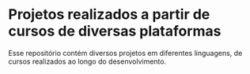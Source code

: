 # Projetos realizados a partir de cursos de diversas plataformas 

Esse repositório contém diversos projetos em diferentes linguagens, de cursos realizados ao longo do desenvolvimento.
